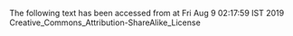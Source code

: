 The following text has been accessed from at Fri Aug 9 02:17:59 IST 2019
Creative_Commons_Attribution-ShareAlike_License
